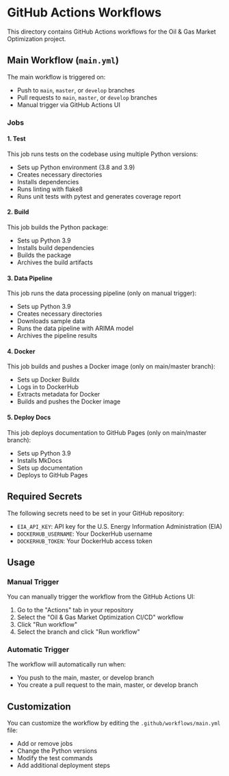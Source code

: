 # GitHub Actions Workflows

This directory contains GitHub Actions workflows for the Oil & Gas Market Optimization project.

## Main Workflow (`main.yml`)

The main workflow is triggered on:
- Push to `main`, `master`, or `develop` branches
- Pull requests to `main`, `master`, or `develop` branches
- Manual trigger via GitHub Actions UI

### Jobs

#### 1. Test

This job runs tests on the codebase using multiple Python versions:
- Sets up Python environment (3.8 and 3.9)
- Creates necessary directories
- Installs dependencies
- Runs linting with flake8
- Runs unit tests with pytest and generates coverage report

#### 2. Build

This job builds the Python package:
- Sets up Python 3.9
- Installs build dependencies
- Builds the package
- Archives the build artifacts

#### 3. Data Pipeline

This job runs the data processing pipeline (only on manual trigger):
- Sets up Python 3.9
- Creates necessary directories
- Downloads sample data
- Runs the data pipeline with ARIMA model
- Archives the pipeline results

#### 4. Docker

This job builds and pushes a Docker image (only on main/master branch):
- Sets up Docker Buildx
- Logs in to DockerHub
- Extracts metadata for Docker
- Builds and pushes the Docker image

#### 5. Deploy Docs

This job deploys documentation to GitHub Pages (only on main/master branch):
- Sets up Python 3.9
- Installs MkDocs
- Sets up documentation
- Deploys to GitHub Pages

## Required Secrets

The following secrets need to be set in your GitHub repository:

- `EIA_API_KEY`: API key for the U.S. Energy Information Administration (EIA)
- `DOCKERHUB_USERNAME`: Your DockerHub username
- `DOCKERHUB_TOKEN`: Your DockerHub access token

## Usage

### Manual Trigger

You can manually trigger the workflow from the GitHub Actions UI:
1. Go to the "Actions" tab in your repository
2. Select the "Oil & Gas Market Optimization CI/CD" workflow
3. Click "Run workflow"
4. Select the branch and click "Run workflow"

### Automatic Trigger

The workflow will automatically run when:
- You push to the main, master, or develop branch
- You create a pull request to the main, master, or develop branch

## Customization

You can customize the workflow by editing the `.github/workflows/main.yml` file:
- Add or remove jobs
- Change the Python versions
- Modify the test commands
- Add additional deployment steps
